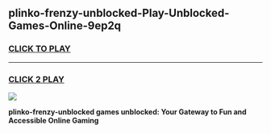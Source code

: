 
## plinko-frenzy-unblocked-Play-Unblocked-Games-Online-9ep2q
<h3>
<a href="https://premium76.site?title=plinko-frenzy-unblocked&ref=25A">CLICK TO PLAY</a></h3>
<hr>

<h3>
<a href="https://premium76.site?title=plinko-frenzy-unblocked&ref=25A">CLICK 2 PLAY</a>
  
</h3>

<a href="https://premium76.site?title=plinko-frenzy-unblocked&ref=25A"><img src="https://clearcache.store/games.png"></a>


**plinko-frenzy-unblocked games unblocked: Your Gateway to Fun and Accessible Online Gaming**
